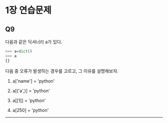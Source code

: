 # 1장 연습문제
## Q9
다음과 같은 딕셔너리 a가 있다.
```python
>>> a=dict()
>>> a
{}
```
다음 중 오류가 발생하는 경우를 고르고, 그 이유를 설명해보자.

1. a['name'] = 'python'

2. a[('a',)] = 'python'

3. a[[1]] = 'python'

4. a[250] = 'python'
---
```python

```